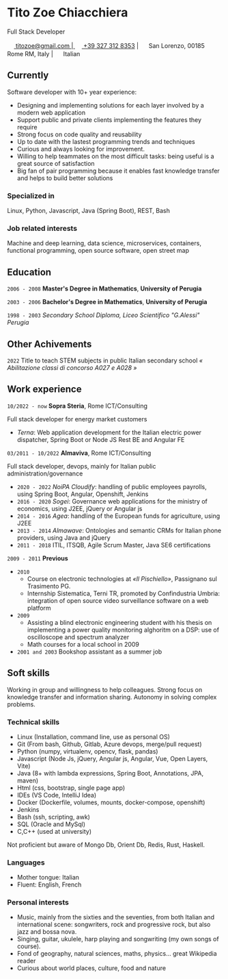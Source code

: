 # Tito Zoe Chiacchiera

Full Stack Developer

<div id="webaddress">
<a href="mailto:titozoe@gmail.com">
  <img src="https://raw.githubusercontent.com/FortAwesome/Font-Awesome/6.x/svgs/solid/envelope.svg" width="16" height="16">
  titozoe@gmail.com
</a>
|<a href="tel:00393273128353">
  <img src="https://raw.githubusercontent.com/FortAwesome/Font-Awesome/6.x/svgs/solid/phone.svg" width="16" height="16">
  +39 327 312 8353</a>    
| <img src="https://raw.githubusercontent.com/FortAwesome/Font-Awesome/6.x/svgs/solid/house.svg" width="16" height="16">
  San Lorenzo, 00185 Rome RM, Italy   
| <img src="https://raw.githubusercontent.com/FortAwesome/Font-Awesome/6.x/svgs/solid/flag.svg" width="16" height="16">
  Italian 
  
</div>


## Currently

Software developer with 10+ year experience:
- Designing and implementing solutions for each layer involved by a modern web application
- Support public and private clients implementing the features they require
- Strong focus on code quality and reusability
- Up to date with the lastest programming trends and techniques 
- Curious and always looking for improvement.
- Willing to help teammates on the most difficult tasks: being useful is a great source of satisfaction
- Big fan of pair programming because it enables fast knowledge transfer and helps to build better solutions

### Specialized in

Linux, Python, Javascript, Java (Spring Boot), REST, Bash

### Job related interests

Machine and deep learning, data science, microservices, containers, functional programming, open source software, open street map

## Education

`2006 - 2008`
__Master's Degree in Mathematics__, __University of Perugia__

`2003 - 2006`
__Bachelor's Degree in Mathematics__, __University of Perugia__

`1998 - 2003`
_Secondary School Diploma, Liceo Scientifico "G.Alessi" Perugia_

## Other Achivements
`2022`
Title to teach STEM subjects in public Italian secondary school _« Abilitazione classi di concorso A027 e A028 »_ 

## Work experience

`10/2022 - now`
__Sopra Steria__, Rome ICT/Consulting

Full stack developer for energy market customers
- _Terna_: Web application development for the Italian electric power dispatcher, Spring Boot or Node JS Rest BE and Angular FE

`03/2011 - 10/2022`
__Almaviva__, Rome ICT/Consulting

Full stack developer, devops, mainly for Italian public administration/governance
- `2020 - 2022` _NoiPA Cloudify_: handling of public employees payrolls, using Spring Boot, Angular, Openshift, Jenkins
- `2016 - 2020` _Sogei_: Governance web applications for the  ministry of economics, using J2EE, jQuery or Angular js
- `2014 - 2016` _Agea_: handling of the European funds for agriculture, using J2EE 
- `2013 - 2014` _Almawave_: Ontologies and semantic CRMs for Italian phone providers, using  Java and jQuery
- `2011 - 2018` ITIL, ITSQB, Agile Scrum Master, Java SE6 certifications

`2009 - 2011`
__Previous__
- `2010` 
  - Course on electronic technologies at _«Il Pischiello»_, Passignano sul Trasimento PG.
  - Internship Sistematica, Terni TR, promoted by Confindustria Umbria: integration of open source video surveillance software on a web platform
- `2009` 
  - Assisting a blind electronic engineering student with his thesis on implementing a power quality monitoring alghoritm on a DSP: use of oscilloscope and spectrum analyzer
  - Math courses for a local school in 2009  
- `2001 and 2003` Bookshop assistant as a summer job

## Soft skills

Working in group and willingness to help colleagues. Strong focus on knowledge transfer and information sharing. 
Autonomy in solving complex problems.

### Technical skills

- Linux (Installation, command line, use as personal OS)
- Git (From bash, Github, Gitlab, Azure devops, merge/pull request)
- Python (numpy, virtualenv, opencv, flask, pandas)
- Javascript (Node Js, jQuery, Angular js, Angular, Vue, Open Layers, Vite)
- Java (8+ with lambda expressions, Spring Boot, Annotations, JPA, maven) 
- Html (css, bootstrap, single page app) 
- IDEs (VS Code, IntelliJ Idea)
- Docker (Dockerfile, volumes, mounts, docker-compose, openshift)
- Jenkins
- Bash (ssh, scripting, awk)
- SQL (Oracle and MySql)
- C,C++ (used at university)

Not proficient but aware of Mongo Db, Orient Db, Redis, Rust, Haskell.

### Languages

- Mother tongue: Italian
- Fluent: English, French

### Personal interests
- Music, mainly from the sixties and the seventies, from both Italian and international scene: 
songwriters, rock and progressive rock, but also jazz and bossa nova.
- Singing, guitar, ukulele, harp playing and songwriting (my own songs of course).
- Fond of geography, natural sciences, maths, physics... great Wikipedia reader
- Curious about world places, culture, food and nature
<!-- ### Footer
Last updated: December 2022 -->


